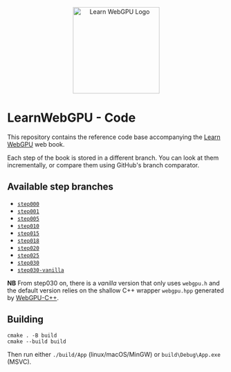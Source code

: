 <div align="center">
	<picture>
		<source media="(prefers-color-scheme: dark)" srcset="https://raw.githubusercontent.com/eliemichel/LearnWebGPU/main/images/webgpu-dark.svg">
		<source media="(prefers-color-scheme: light)" srcset="https://raw.githubusercontent.com/eliemichel/LearnWebGPU/main/images/webgpu-light.svg">
		<img alt="Learn WebGPU Logo" src="images/webgpu-dark.svg" width="200">
	</picture>
</div>

LearnWebGPU - Code
==================

This repository contains the reference code base accompanying the [Learn WebGPU](https://eliemichel.github.io/LearnWebGPU) web book.

Each step of the book is stored in a different branch. You can look at them incrementally, or compare them using GitHub's branch comparator.

Available step branches
-----------------------

 - [`step000`](../../tree/step000)
 - [`step001`](../../tree/step001)
 - [`step005`](../../tree/step005)
 - [`step010`](../../tree/step010)
 - [`step015`](../../tree/step015)
 - [`step018`](../../tree/step018)
 - [`step020`](../../tree/step020)
 - [`step025`](../../tree/step025)
 - [`step030`](../../tree/step030)
 - [`step030-vanilla`](../../tree/step030-vanilla)

**NB** From step030 on, there is a *vanilla* version that only uses `webgpu.h` and the default version relies on the shallow C++ wrapper `webgpu.hpp` generated by [WebGPU-C++](https://github.com/eliemichel/WebGPU-Cpp).

Building
--------

```
cmake . -B build
cmake --build build
```

Then run either `./build/App` (linux/macOS/MinGW) or `build\Debug\App.exe` (MSVC).
